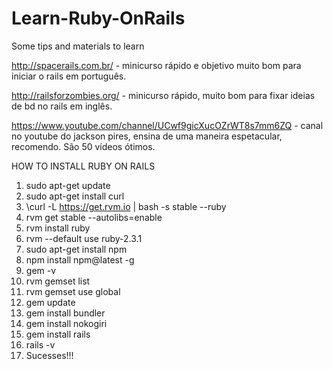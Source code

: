 # Learn-Ruby-OnRails

Some tips and materials to learn


http://spacerails.com.br/ - minicurso rápido e objetivo muito bom para iniciar o rails em português.

http://railsforzombies.org/ - minicurso rápido, muito bom para fixar ideias de bd no rails em inglês.

https://www.youtube.com/channel/UCwf9gicXucOZrWT8s7mm6ZQ - canal no youtube do jackson pires, ensina de uma maneira espetacular, recomendo. São 50 vídeos ótimos.


HOW TO INSTALL RUBY ON RAILS

1. sudo apt-get update
2. sudo apt-get install curl
3. \curl -L https://get.rvm.io | bash -s stable --ruby
4. rvm get stable --autolibs=enable
5. rvm install ruby
6. rvm --default use ruby-2.3.1
7. sudo apt-get install npm
8. npm install npm@latest -g
9. gem -v
10. rvm gemset list
11. rvm gemset use global
12. gem update
13. gem install bundler
14. gem install nokogiri
15. gem install rails
16. rails -v
17. Sucesses!!!
